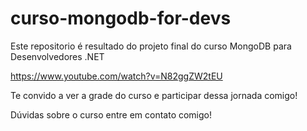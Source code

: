 # curso-mongodb-for-devs

Este repositorio é resultado do projeto final do curso MongoDB para Desenvolvedores .NET

https://www.youtube.com/watch?v=N82ggZW2tEU

Te convido a ver a grade do curso e participar dessa jornada comigo!

Dúvidas sobre o curso entre em contato comigo!
